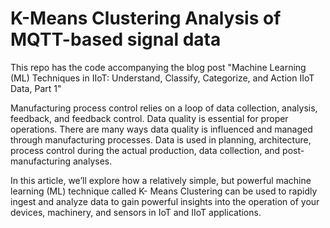 # K-Means Clustering Analysis of MQTT-based signal data

This repo has the code accompanying the blog post "Machine Learning (ML) Techniques in IIoT: Understand, Classify, Categorize, and Action IIoT Data, Part 1"

Manufacturing process control relies on a loop of  data collection, analysis, feedback, and feedback control. Data quality is essential for proper operations.  There are many ways data quality is influenced and managed through manufacturing processes.  Data is used in planning, architecture, process control during the actual production, data collection, and post-manufacturing analyses.   

In this article, we’ll explore how a relatively simple, but powerful machine learning (ML) technique called K- Means Clustering can be used to rapidly ingest and analyze data to gain powerful insights into the operation of your devices, machinery, and sensors in IoT and IIoT applications.
